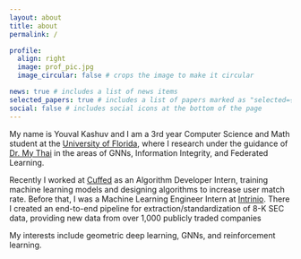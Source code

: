 ```yaml
---
layout: about
title: about
permalink: /

profile:
  align: right
  image: prof_pic.jpg
  image_circular: false # crops the image to make it circular

news: true # includes a list of news items
selected_papers: true # includes a list of papers marked as "selected={true}"
social: false # includes social icons at the bottom of the page
---
```


My name is Youval Kashuv and I am a 3rd year Computer Science and Math student at the [University of Florida](https://www.cise.ufl.edu/), where I research under the guidance of [Dr. My Thai](https://www.cise.ufl.edu/~mythai/) in the areas of GNNs, Information Integrity, and Federated Learning. 

Recently I worked at [Cuffed](https://www.cuffed.dating/) as an Algorithm Developer Intern, training machine learning models and designing algorithms to increase user match rate. Before that, I was a Machine Learning Engineer Intern at [Intrinio](https://intrinio.com/). There I created an end-to-end pipeline for extraction/standardization of 8-K SEC data, providing new data from over 1,000 publicly traded companies

My interests include geometric deep learning, GNNs, and reinforcement learning.
